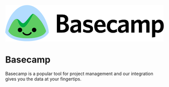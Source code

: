 ![Source Icon](thumbnail.png)
# Basecamp
Basecamp is a popular tool for project management and our integration gives you the data at your fingertips.
